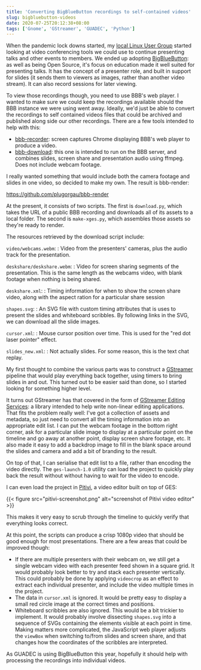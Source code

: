 ```yaml
---
title: 'Converting BigBlueButton recordings to self-contained videos'
slug: bigbluebutton-videos
date: 2020-07-25T20:12:38+08:00
tags: ['Gnome', 'GStreamer', 'GUADEC', 'Python']
---
```


When the pandemic lock downs started, my [local Linux User
Group](https://www.plug.org.au) started looking at video conferencing
tools we could use to continue presenting talks and other events to
members. We ended up adopting
[BigBlueButton](https://docs.bigbluebutton.org/): as well as being Open
Source, it\'s focus on education made it well suited for presenting
talks. It has the concept of a presenter role, and built in support for
slides (it sends them to viewers as images, rather than another video
stream). It can also record sessions for later viewing.

To view those recordings though, you need to use BBB\'s web player. I
wanted to make sure we could keep the recordings available should the
BBB instance we were using went away. Ideally, we\'d just be able to
convert the recordings to self contained videos files that could be
archived and published along side our other recordings. There are a few
tools intended to help with this:

-   [bbb-recorder](https://github.com/jibon57/bbb-recorder): screen
    captures Chrome displaying BBB\'s web player to produce a video.
-   [bbb-download](https://github.com/createwebinar/bbb-download): this
    one is intended to run on the BBB server, and combines slides,
    screen share and presentation audio using ffmpeg. Does not include
    webcam footage.

I really wanted something that would include both the camera footage and
slides in one video, so decided to make my own. The result is
bbb-render:

<https://github.com/plugorgau/bbb-render>

At the present, it consists of two scripts. The first is `download.py`,
which takes the URL of a public BBB recording and downloads all of its
assets to a local folder. The second is `make-xges.py`, which assembles
those assets so they\'re ready to render.

The resources retrieved by the download script include:

`video/webcams.webm`:
:   Video from the presenters\' cameras, plus the audio track for the
    presentation.

`deskshare/deskshare.webm`:
:   Video for screen sharing segments of the presentation. This is the
    same length as the webcams video, with blank footage when nothing is
    being shared.

`deskshare.xml`:
:   Timing information for when to show the screen share video, along
    with the aspect ration for a particular share session

`shapes.svg`:
:   An SVG file with custom timing attributes that is uses to present
    the slides and whiteboard scribbles. By following links in the SVG,
    we can download all the slide images.

`cursor.xml`:
:   Mouse cursor position over time. This is used for the \"red dot
    laser pointer\" effect.

`slides_new.xml`:
:   Not actually slides. For some reason, this is the text chat replay.

My first thought to combine the various parts was to construct a
[GStreamer](https://gstreamer.freedesktop.org/) pipeline that would play
everything back together, using timers to bring slides in and out. This
turned out to be easier said than done, so I started looking for
something higher level.

It turns out GStreamer has that covered in the form of [GStreamer
Editing
Services](https://gstreamer.freedesktop.org/documentation/gst-editing-services/):
a library intended to help write non-linear editing applications. That
fits the problem really well: I\'ve got a collection of assets and
metadata, so just need to convert all the timing information into an
appropriate edit list. I can put the webcam footage in the bottom right
corner, ask for a particular slide image to display at a particular
point on the timeline and go away at another point, display screen share
footage, etc. It also made it easy to add a backdrop image to fill in
the blank space around the slides and camera and add a bit of branding
to the result.

On top of that, I can serialise that edit list to a file, rather than
encoding the video directly. The `ges-launch-1.0` utility can load the
project to quickly play back the result without without having to wait
for the video to encode.

I can even load the project in [Pitivi](http://www.pitivi.org/), a video
editor built on top of GES:

{{< figure src="pitivi-screenshot.png" alt="screenshot of Pitivi video editor" >}}

This makes it very easy to scrub through the timeline to quickly verify
that everything looks correct.

At this point, the scripts can produce a crisp 1080p video that should
be good enough for most presentations. There are a few areas that could
be improved though:

-   If there are multiple presenters with their webcam on, we still get
    a single webcam video with each presenter feed shown in a square
    grid. It would probably look better to try and stack each presenter
    vertically. This could probably be done by applying `videocrop` as
    an effect to extract each individual presenter, and include the
    video multiple times in the project.
-   The data in `cursor.xml` is ignored. It would be pretty easy to
    display a small red circle image at the correct times and positions.
-   Whiteboard scribbles are also ignored. This would be a bit trickier
    to implement. It would probably involve dissecting `shapes.svg` into
    a sequence of SVGs containing the elements visible at each point in
    time. Making matters more complicated, the JavaScript web player
    adjusts the `viewBox` when switching to/from slides and screen
    share, and that changes how the coordinates of the scribbles are
    interpreted.

As GUADEC is using BigBlueButton this year, hopefully it should help
with processing the recordings into individual videos.
